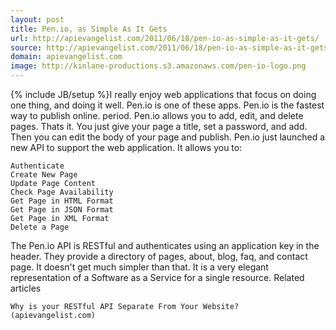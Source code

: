 ```yaml
---
layout: post
title: Pen.io, as Simple As It Gets
url: http://apievangelist.com/2011/06/18/pen-io-as-simple-as-it-gets/
source: http://apievangelist.com/2011/06/18/pen-io-as-simple-as-it-gets/
domain: apievangelist.com
image: http://kinlane-productions.s3.amazonaws.com/pen-io-logo.png
---
```

{% include JB/setup %}I really enjoy web applications that focus on doing one thing, and doing it well.
Pen.io is one of these apps. Pen.io is the fastest way to publish online. period.
Pen.io allows you to add, edit, and delete pages.  Thats it.
You just give your page a title, set a password, and add.  Then you can edit the body of your page and publish.
Pen.io just launched a new API to support the web application.  It allows you to:

	Authenticate
	Create New Page
	Update Page Content
	Check Page Availability
	Get Page in HTML Format
	Get Page in JSON Format
	Get Page in XML Format
	Delete a Page

The Pen.io API is RESTful and authenticates using an application key in the header.
They provide a directory of pages, about, blog, faq, and contact page.
It doesn't get much simpler than that.  It is a very elegant representation of a Software as a Service for a single resource.
Related articles

	Why is your RESTful API Separate From Your Website? (apievangelist.com)

